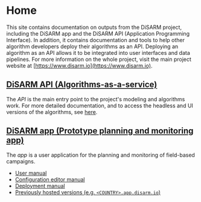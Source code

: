 # Home

This site contains documentation on outputs from the DiSARM project, including the DiSARM app and the DiSARM API \(Application Programming Interface\). In addition, it contains documentation and tools to help other algorithm developers deploy their algorithms as an API. Deploying an algorithm as an API allows it to be integrated into user interfaces and data pipelines. For more information on the whole project, visit the main project website at [https://www.disarm.io](https://www.disarm.io).

## [DiSARM API \(Algorithms-as-a-service\)](https://docs.disarm.io/api-docs)

The _API_ is the main entry point to the project's modeling and algorithms work. For more detailed documentation, and to access the headless and UI versions of the algorithms, see [here](api-docs/).

## [DiSARM app \(Prototype planning and monitoring app\)](app-docs/)

The _app_ is a user application for the planning and monitoring of field-based campaigns.

* [User manual](app-docs/)
* [Configuration editor manual](app-docs/editor-v1/)
* [Deployment manual](app-docs/deployment.md)
* [Previously hosted versions \(e.g. `<COUNTRY>.app.disarm.io`\)](app-docs/previously-hosted.md)


